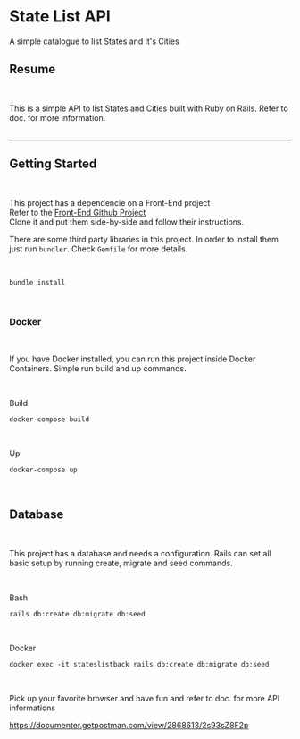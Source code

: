 # State List API

A simple catalogue to list States and it's Cities

## Resume

<br />

This is a simple API to list States and Cities built with Ruby on Rails. Refer to doc. for more information.<br /><br />
<hr />

## Getting Started

<br />

This project has a dependencie on a Front-End project <br />
Refer to the <a href="" />Front-End Github Project</a> <br />
Clone it and put them side-by-side and follow their instructions. <br />

There are some third party libraries in this project.
In order to install them just run <code>bundler</code>. Check <code>Gemfile</code> for more details.

<br />

```
bundle install
```
<br />

### Docker

<br />

If you have Docker installed, you can run this project inside Docker Containers. Simple run build and up commands.

<br />

Build
```
docker-compose build
```

<br />

Up
```
docker-compose up
```

<br />

## Database

<br />

This project has a database and needs a configuration. Rails can set all basic setup by running create, migrate and seed commands.

<br />

Bash
```
rails db:create db:migrate db:seed
```

<br />

Docker
```
docker exec -it stateslistback rails db:create db:migrate db:seed
```

<br />

Pick up your favorite browser and have fun and
refer to doc. for more API informations <br />

https://documenter.getpostman.com/view/2868613/2s93sZ8F2p
